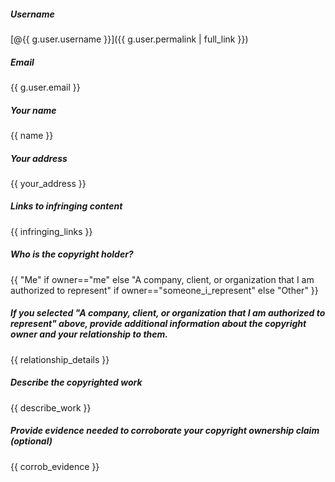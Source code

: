 ##### Username

[@{{ g.user.username }}]({{ g.user.permalink | full_link }})

##### Email

{{ g.user.email }}

##### Your name

{{ name }}

##### Your address

{{ your_address }}

##### Links to infringing content

{{ infringing_links }}

##### Who is the copyright holder?

{{ "Me" if owner=="me" else "A company, client, or organization that I am authorized to represent" if owner=="someone_i_represent" else "Other" }}

##### If you selected "A company, client, or organization that I am authorized to represent" above, provide additional information about the copyright owner and your relationship to them.

{{ relationship_details }}

##### Describe the copyrighted work

{{ describe_work }}

##### Provide evidence needed to corroborate your copyright ownership claim (optional)

{{ corrob_evidence }}
